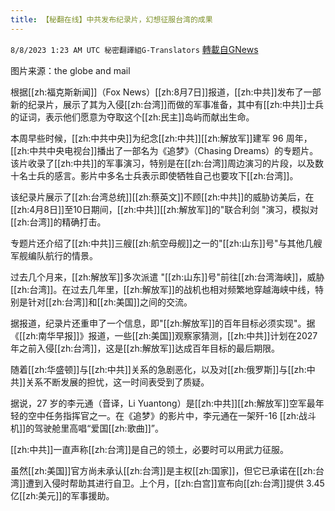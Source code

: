 ```yaml
---
title: 【秘翻在线】中共发布纪录片，幻想征服台湾的成果
---
```

`8/8/2023 1:23 AM UTC 秘密翻譯組G-Translators` [轉載自GNews](https://gnews.org/articles/1534033)

图片来源：the globe and mail

根据[[zh:福克斯新闻]]（Fox News）[[zh:8月7日]]报道，[[zh:中共]]发布了一部新的纪录片，展示了其为入侵[[zh:台湾]]而做的军事准备，其中有[[zh:中共]]士兵的证词，表示他们愿意为夺取这个[[zh:民主]]岛屿而献出生命。

本周早些时候，[[zh:中共中央]]为纪念[[zh:中共]][[zh:解放军]]建军 96 周年，[[zh:中共中央电视台]]播出了一部名为《追梦》（Chasing Dreams）的专题片。该片收录了[[zh:中共]]的军事演习，特别是在[[zh:台湾]]周边演习的片段，以及数十名士兵的感言。影片中多名士兵表示即使牺牲自己也要攻下[[zh:台湾]]。

该纪录片展示了[[zh:台湾总统]][[zh:蔡英文]]不顾[[zh:中共]]的威胁访美后，在[[zh:4月8日]]至10日期间，[[zh:中共]][[zh:解放军]]的"联合利剑 "演习，模拟对[[zh:台湾]]的精确打击。

专题片还介绍了[[zh:中共]]三艘[[zh:航空母舰]]之一的"[[zh:山东]]号"与其他几艘军舰编队航行的情景。

过去几个月来，[[zh:解放军]]多次派遣 "[[zh:山东]]号"前往[[zh:台湾海峡]]，威胁[[zh:台湾]]。在过去几年里，[[zh:解放军]]的战机也相对频繁地穿越海峡中线，特别是针对[[zh:台湾]]和[[zh:美国]]之间的交流。

据报道，纪录片还重申了一个信息，即"[[zh:解放军]]的百年目标必须实现"。据《[[zh:南华早报]]》报道，一些[[zh:美国]]观察家猜测，[[zh:中共]]计划在2027年之前入侵[[zh:台湾]]，这是[[zh:解放军]]达成百年目标的最后期限。

随着[[zh:华盛顿]]与[[zh:中共]]关系的急剧恶化，以及对[[zh:俄罗斯]]与[[zh:中共]]关系不断发展的担忧，这一时间表受到了质疑。

据说，27 岁的李元通（音译，Li Yuantong）是[[zh:中共]][[zh:解放军]]空军最年轻的空中任务指挥官之一。在《追梦》的影片中，李元通在一架歼-16 [[zh:战斗机]]的驾驶舱里高唱“爱国[[zh:歌曲]]”。

[[zh:中共]]一直声称[[zh:台湾]]是自己的领土，必要时可以用武力征服。

虽然[[zh:美国]]官方尚未承认[[zh:台湾]]是主权[[zh:国家]]，但它已承诺在[[zh:台湾]]遭到入侵时帮助其进行自卫。上个月，[[zh:白宫]]宣布向[[zh:台湾]]提供 3.45 亿[[zh:美元]]的军事援助。

